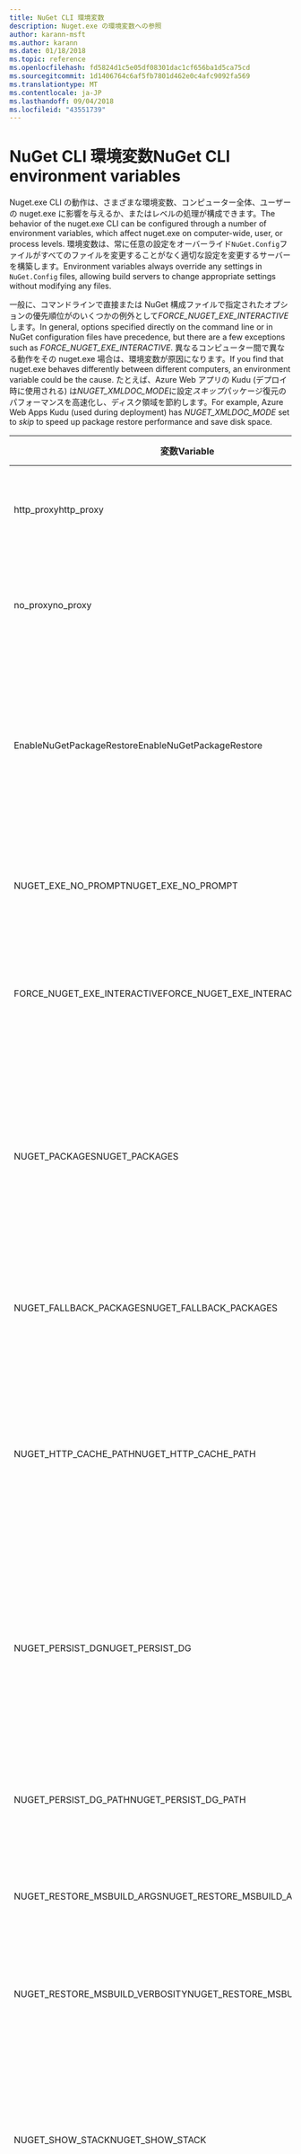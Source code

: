 ```yaml
---
title: NuGet CLI 環境変数
description: Nuget.exe の環境変数への参照
author: karann-msft
ms.author: karann
ms.date: 01/18/2018
ms.topic: reference
ms.openlocfilehash: fd5824d1c5e05df08301dac1cf656ba1d5ca75cd
ms.sourcegitcommit: 1d1406764c6af5fb7801d462e0c4afc9092fa569
ms.translationtype: MT
ms.contentlocale: ja-JP
ms.lasthandoff: 09/04/2018
ms.locfileid: "43551739"
---
```

# <a name="nuget-cli-environment-variables"></a><span data-ttu-id="70e6b-103">NuGet CLI 環境変数</span><span class="sxs-lookup"><span data-stu-id="70e6b-103">NuGet CLI environment variables</span></span>

<span data-ttu-id="70e6b-104">Nuget.exe CLI の動作は、さまざまな環境変数、コンピューター全体、ユーザーの nuget.exe に影響を与えるか、またはレベルの処理が構成できます。</span><span class="sxs-lookup"><span data-stu-id="70e6b-104">The behavior of the nuget.exe CLI can be configured through a number of environment variables, which affect nuget.exe on computer-wide, user, or process levels.</span></span> <span data-ttu-id="70e6b-105">環境変数は、常に任意の設定をオーバーライド`NuGet.Config`ファイルがすべてのファイルを変更することがなく適切な設定を変更するサーバーを構築します。</span><span class="sxs-lookup"><span data-stu-id="70e6b-105">Environment variables always override any settings in `NuGet.Config` files, allowing build servers to change appropriate settings without modifying any files.</span></span>

<span data-ttu-id="70e6b-106">一般に、コマンドラインで直接または NuGet 構成ファイルで指定されたオプションの優先順位がのいくつかの例外として*FORCE_NUGET_EXE_INTERACTIVE*します。</span><span class="sxs-lookup"><span data-stu-id="70e6b-106">In general, options specified directly on the command line or in NuGet configuration files have precedence, but there are a few exceptions such as *FORCE_NUGET_EXE_INTERACTIVE*.</span></span> <span data-ttu-id="70e6b-107">異なるコンピューター間で異なる動作をその nuget.exe 場合は、環境変数が原因になります。</span><span class="sxs-lookup"><span data-stu-id="70e6b-107">If you find that nuget.exe behaves differently between different computers, an environment variable could be the cause.</span></span> <span data-ttu-id="70e6b-108">たとえば、Azure Web アプリの Kudu (デプロイ時に使用される) は*NUGET_XMLDOC_MODE*に設定*スキップ*パッケージ復元のパフォーマンスを高速化し、ディスク領域を節約します。</span><span class="sxs-lookup"><span data-stu-id="70e6b-108">For example, Azure Web Apps Kudu (used during deployment) has *NUGET_XMLDOC_MODE* set to *skip* to speed up package restore performance and save disk space.</span></span>

| <span data-ttu-id="70e6b-109">変数</span><span class="sxs-lookup"><span data-stu-id="70e6b-109">Variable</span></span> | <span data-ttu-id="70e6b-110">説明</span><span class="sxs-lookup"><span data-stu-id="70e6b-110">Description</span></span> | <span data-ttu-id="70e6b-111">Remarks</span><span class="sxs-lookup"><span data-stu-id="70e6b-111">Remarks</span></span> |
| --- | --- | --- |
| <span data-ttu-id="70e6b-112">http_proxy</span><span class="sxs-lookup"><span data-stu-id="70e6b-112">http_proxy</span></span> | <span data-ttu-id="70e6b-113">NuGet HTTP 操作に使用される http プロキシ。</span><span class="sxs-lookup"><span data-stu-id="70e6b-113">Http proxy used for NuGet HTTP operations.</span></span> | <span data-ttu-id="70e6b-114">これは、として指定`http://<username>:<password>@proxy.com`します。</span><span class="sxs-lookup"><span data-stu-id="70e6b-114">This would be specified as `http://<username>:<password>@proxy.com`.</span></span> |
| <span data-ttu-id="70e6b-115">no_proxy</span><span class="sxs-lookup"><span data-stu-id="70e6b-115">no_proxy</span></span> | <span data-ttu-id="70e6b-116">プロキシの使用をバイパスするドメインを構成します。</span><span class="sxs-lookup"><span data-stu-id="70e6b-116">Configures domains to bypass from using proxy.</span></span> | <span data-ttu-id="70e6b-117">コンマ (,) で区切られたドメインとして指定します。</span><span class="sxs-lookup"><span data-stu-id="70e6b-117">Specified as domains separated by comma (,).</span></span> |
| <span data-ttu-id="70e6b-118">EnableNuGetPackageRestore</span><span class="sxs-lookup"><span data-stu-id="70e6b-118">EnableNuGetPackageRestore</span></span> | <span data-ttu-id="70e6b-119">NuGet に暗黙的に付与する必要あります同意パッケージの復元に必要なかどうかがある場合は、フラグします。</span><span class="sxs-lookup"><span data-stu-id="70e6b-119">Flag for if NuGet should implicitly grant consent if that's required by package on restore.</span></span> | <span data-ttu-id="70e6b-120">指定したフラグとして扱われます*true*または*1*、設定されていないその他の値をフラグとして扱われます。</span><span class="sxs-lookup"><span data-stu-id="70e6b-120">Specified flag is treated as *true* or *1*, any other value treated as flag not set.</span></span> |
| <span data-ttu-id="70e6b-121">NUGET_EXE_NO_PROMPT</span><span class="sxs-lookup"><span data-stu-id="70e6b-121">NUGET_EXE_NO_PROMPT</span></span> | <span data-ttu-id="70e6b-122">資格情報の入力を求めるの exe をできないようにします。</span><span class="sxs-lookup"><span data-stu-id="70e6b-122">Prevents the exe for prompting for credentials.</span></span> | <span data-ttu-id="70e6b-123">セット/true このフラグを任意の値を除き、null または空の文字列として扱われます。</span><span class="sxs-lookup"><span data-stu-id="70e6b-123">Any value except null or empty string will be treated as this flag set/true.</span></span> |
| <span data-ttu-id="70e6b-124">FORCE_NUGET_EXE_INTERACTIVE</span><span class="sxs-lookup"><span data-stu-id="70e6b-124">FORCE_NUGET_EXE_INTERACTIVE</span></span> | <span data-ttu-id="70e6b-125">対話モードを強制的にグローバル環境変数です。</span><span class="sxs-lookup"><span data-stu-id="70e6b-125">Global environment variable to force interactive mode.</span></span> | <span data-ttu-id="70e6b-126">セット/true このフラグを任意の値を除き、null または空の文字列として扱われます。</span><span class="sxs-lookup"><span data-stu-id="70e6b-126">Any value except null or empty string will be treated as this flag set/true.</span></span> |
| <span data-ttu-id="70e6b-127">NUGET_PACKAGES</span><span class="sxs-lookup"><span data-stu-id="70e6b-127">NUGET_PACKAGES</span></span> | <span data-ttu-id="70e6b-128">パスを*グローバル パッケージ*フォルダーの説明に従って[グローバル パッケージとキャッシュ フォルダーの管理](../consume-packages/managing-the-global-packages-and-cache-folders.md)します。</span><span class="sxs-lookup"><span data-stu-id="70e6b-128">Path to use for the *global-packages* folder as described on [Managing the global packages and cache folders](../consume-packages/managing-the-global-packages-and-cache-folders.md).</span></span> | <span data-ttu-id="70e6b-129">絶対パスとして指定します。</span><span class="sxs-lookup"><span data-stu-id="70e6b-129">Specified as absolute path.</span></span> |
| <span data-ttu-id="70e6b-130">NUGET_FALLBACK_PACKAGES</span><span class="sxs-lookup"><span data-stu-id="70e6b-130">NUGET_FALLBACK_PACKAGES</span></span> | <span data-ttu-id="70e6b-131">フォールバックのグローバル パッケージ フォルダー。</span><span class="sxs-lookup"><span data-stu-id="70e6b-131">Global fallback packages folders.</span></span> | <span data-ttu-id="70e6b-132">セミコロン (;) で区切られたフォルダーへの絶対パス。</span><span class="sxs-lookup"><span data-stu-id="70e6b-132">Absolute folder paths separated by semicolon (;).</span></span> |
| <span data-ttu-id="70e6b-133">NUGET_HTTP_CACHE_PATH</span><span class="sxs-lookup"><span data-stu-id="70e6b-133">NUGET_HTTP_CACHE_PATH</span></span> | <span data-ttu-id="70e6b-134">パスを*http キャッシュ*フォルダーの説明に従って[グローバル パッケージとキャッシュ フォルダーの管理](../consume-packages/managing-the-global-packages-and-cache-folders.md)します。</span><span class="sxs-lookup"><span data-stu-id="70e6b-134">Path to use for the *http-cache* folder as described on [Managing the global packages and cache folders](../consume-packages/managing-the-global-packages-and-cache-folders.md).</span></span> | <span data-ttu-id="70e6b-135">絶対パスとして指定します。</span><span class="sxs-lookup"><span data-stu-id="70e6b-135">Specified as absolute path.</span></span> |
| <span data-ttu-id="70e6b-136">NUGET_PERSIST_DG</span><span class="sxs-lookup"><span data-stu-id="70e6b-136">NUGET_PERSIST_DG</span></span> | <span data-ttu-id="70e6b-137">配布グループのファイル (MSBuild から収集されたデータ) を永続化する場合を示すフラグします。</span><span class="sxs-lookup"><span data-stu-id="70e6b-137">Flag indicating if dg files (data collected from MSBuild) should be persisted.</span></span> | <span data-ttu-id="70e6b-138">として指定された*true*または*false* (既定)、NUGET_PERSIST_DG_PATH が設定されていない場合は、一時ディレクトリ (現在の環境の一時ディレクトリの NuGetScratch フォルダー) に格納されます。</span><span class="sxs-lookup"><span data-stu-id="70e6b-138">Specified as *true* or *false* (default), if NUGET_PERSIST_DG_PATH not set will be stored to temporary directory (NuGetScratch folder in current environment temp directory).</span></span> |
| <span data-ttu-id="70e6b-139">NUGET_PERSIST_DG_PATH</span><span class="sxs-lookup"><span data-stu-id="70e6b-139">NUGET_PERSIST_DG_PATH</span></span> | <span data-ttu-id="70e6b-140">配布グループのファイルを保持するパス。</span><span class="sxs-lookup"><span data-stu-id="70e6b-140">Path to persist dg files.</span></span> | <span data-ttu-id="70e6b-141">絶対パスとして指定すると、このオプションは、場合にのみ使用*NUGET_PERSIST_DG*設定が true に設定します。</span><span class="sxs-lookup"><span data-stu-id="70e6b-141">Specified as absolute path, this option is only used when *NUGET_PERSIST_DG* is set to true.</span></span> |
| <span data-ttu-id="70e6b-142">NUGET_RESTORE_MSBUILD_ARGS</span><span class="sxs-lookup"><span data-stu-id="70e6b-142">NUGET_RESTORE_MSBUILD_ARGS</span></span> | <span data-ttu-id="70e6b-143">追加の MSBuild 引数を設定します。</span><span class="sxs-lookup"><span data-stu-id="70e6b-143">Sets additional MSBuild arguments.</span></span> | |
| <span data-ttu-id="70e6b-144">NUGET_RESTORE_MSBUILD_VERBOSITY</span><span class="sxs-lookup"><span data-stu-id="70e6b-144">NUGET_RESTORE_MSBUILD_VERBOSITY</span></span> | <span data-ttu-id="70e6b-145">MSBuild ログの詳細を設定します。</span><span class="sxs-lookup"><span data-stu-id="70e6b-145">Sets the MSBuild log verbosity.</span></span> | <span data-ttu-id="70e6b-146">既定値は*quiet* ("/v q:")。</span><span class="sxs-lookup"><span data-stu-id="70e6b-146">Default is *quiet* ("/v:q").</span></span> <span data-ttu-id="70e6b-147">使用可能な値*q [uiet]*、 *m [inimal]*、 *n [ormal]*、 *d [etailed]*、および*diag [nostic]* します。</span><span class="sxs-lookup"><span data-stu-id="70e6b-147">Possible values *q[uiet]*, *m[inimal]*, *n[ormal]*, *d[etailed]*, and *diag[nostic]*.</span></span> |
| <span data-ttu-id="70e6b-148">NUGET_SHOW_STACK</span><span class="sxs-lookup"><span data-stu-id="70e6b-148">NUGET_SHOW_STACK</span></span> | <span data-ttu-id="70e6b-149">ユーザーに (スタック トレースを含む) 完全な例外を表示するかどうかを判断します。</span><span class="sxs-lookup"><span data-stu-id="70e6b-149">Determines whether the full exception (including stack trace) should be displayed to the user.</span></span> | <span data-ttu-id="70e6b-150">として指定された*true*または*false* (既定値)。</span><span class="sxs-lookup"><span data-stu-id="70e6b-150">Specified as *true* or *false* (default).</span></span> |
| <span data-ttu-id="70e6b-151">NUGET_XMLDOC_MODE</span><span class="sxs-lookup"><span data-stu-id="70e6b-151">NUGET_XMLDOC_MODE</span></span> | <span data-ttu-id="70e6b-152">アセンブリの XML ドキュメント ファイルの抽出を処理する方法を決定します。</span><span class="sxs-lookup"><span data-stu-id="70e6b-152">Determines how assemblies XML documentation file extraction should be handled.</span></span> | <span data-ttu-id="70e6b-153">サポートされているモードは*スキップ*(XML ドキュメント ファイルを展開しないでください、)*圧縮*(zip アーカイブとして XML ドキュメント ファイルを保存) または*none* (既定値、正規表現として XML ドキュメント ファイルを扱うファイルの場合)。</span><span class="sxs-lookup"><span data-stu-id="70e6b-153">Supported modes are *skip* (do not extract XML documentation files), *compress* (store XML doc files as a zip archive) or *none* (default, treat XML doc files as regular files).</span></span> |
| <span data-ttu-id="70e6b-154">NUGET_CERT_REVOCATION_MODE</span><span class="sxs-lookup"><span data-stu-id="70e6b-154">NUGET_CERT_REVOCATION_MODE</span></span> | <span data-ttu-id="70e6b-155">パッケージに署名するために使用する証明書の失効状態を確認する方法を決定します pefromed は署名付きパッケージをインストールまたは復元します。</span><span class="sxs-lookup"><span data-stu-id="70e6b-155">Determines how the revocation status check of the certificate used to sign a package, is pefromed when a signed package is installed or restored.</span></span> <span data-ttu-id="70e6b-156">設定しない場合、既定値は`online`します。</span><span class="sxs-lookup"><span data-stu-id="70e6b-156">When not set, defaults to `online`.</span></span>| <span data-ttu-id="70e6b-157">使用可能な値*オンライン*(既定)、*オフライン*します。</span><span class="sxs-lookup"><span data-stu-id="70e6b-157">Possible values *online* (default), *offline*.</span></span>  <span data-ttu-id="70e6b-158">関連する[NU3028](../reference/errors-and-warnings/NU3028.md)</span><span class="sxs-lookup"><span data-stu-id="70e6b-158">Related to [NU3028](../reference/errors-and-warnings/NU3028.md)</span></span> |
